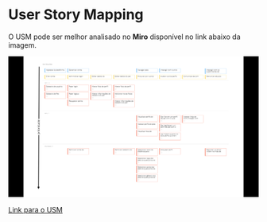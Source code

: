 # User Story Mapping
O USM pode ser melhor analisado no **Miro** disponível no link abaixo da imagem.

![USM](./assets/USM.png)

<a href="https://miro.com/app/board/uXjVOKrgeb4=/">Link para o USM</a>